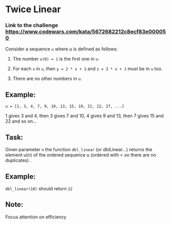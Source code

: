 # Twice Linear

### Link to the challenge https://www.codewars.com/kata/5672682212c8ecf83e000050


Consider a sequence `u` where u is defined as follows:

1. The number `u(0) = 1` is the first one in `u`.

2. For each `x` in `u`, then `y = 2 * x + 1` and `z = 3 * x + 1` must be in `u` too.

3. There are no other numbers in `u`.

## Example:
`u = [1, 3, 4, 7, 9, 10, 13, 15, 19, 21, 22, 27, ...]`

1 gives 3 and 4, then 3 gives 7 and 10, 4 gives 9 and 13, then 7 gives 15 and 22 and so on...

## Task:
Given parameter `n` the function `dbl_linear` (or dblLinear...) returns the element u(n) of the ordered sequence u (ordered with < so there are no duplicates) .

## Example:
`dbl_linear(10)` should return `22`

## Note:
Focus attention on efficiency
